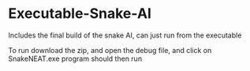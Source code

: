 # Executable-Snake-AI
Includes the final build of the snake AI, can just run from the executable

To run download the zip, and open the debug file, and click on SnakeNEAT.exe program should then run

